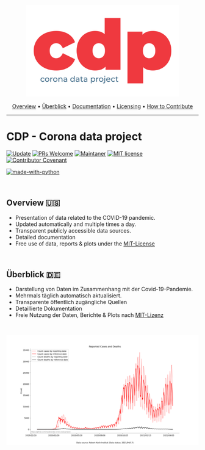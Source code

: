 <p align="center">
 <a href="https://github.com/masdot/cdp-corona-data-project"><img src="https://raw.githubusercontent.com/masdot/cdp-corona-data-project/main/docs/.media/img/cdp-logo.png" width="400"></a>
</p>

<p align="center">
    <a href="#overview">Overview</a> •
    <a href="#überblick">Überblick</a> •
    <a href="https://github.com/masdot/cdp-corona-data-project/wiki">Documentation</a> •
    <a href="https://github.com/masdot/cdp-corona-data-project/blob/main/LICENSE" >Licensing</a> •
    <a href="https://github.com/masdot/cdp-corona-data-project/blob/main/CONTRIBUTING.md">How to Contribute</a>
</p>
<hr />

# CDP - Corona data project

[![Update](https://github.com/masdot/cdp-corona-data-project/actions/workflows/main.yml/badge.svg?event=workflow_dispatch)](https://github.com/masdot/cdp-corona-data-project/actions/workflows/main.yml)
[![PRs Welcome](https://img.shields.io/badge/PRs-welcome-brightgreen.svg?style=flat-square)](http://makeapullrequest.com) 
[![Maintaner](https://img.shields.io/badge/maintainer-masdot-blue)](https://github.com/masdot)
[![MIT license](https://img.shields.io/pypi/l/ansicolortags.svg)](https://github.com/masdot/cdp-corona-data-project/blob/main/LICENSE)
[![Contributor Covenant](https://img.shields.io/badge/Contributor%20Covenant-2.0-4baaaa.svg)](code_of_conduct.md) 

[![made-with-python](http://ForTheBadge.com/images/badges/made-with-python.svg)](https://www.python.org/)

<br />

## Overview 🇺🇸 
- Presentation of data related to the COVID-19 pandemic.
- Updated automatically and multiple times a day.
- Transparent publicly accessible data sources.
- Detailed documentation
- Free use of data, reports & plots under the [MIT-License](https://github.com/masdot/cdp-corona-data-project/blob/main/LICENSE)

<br>

## Überblick 🇩🇪
- Darstellung von Daten im Zusammenhang mit der Covid-19-Pandemie.
- Mehrmals täglich automatisch aktualisiert.
- Transparente öffentlich zugängliche Quellen 
- Detaillierte Dokumentation
- Freie Nutzung der Daten, Berichte & Plots nach [MIT-Lizenz](https://github.com/masdot/cdp-corona-data-project/blob/main/LICENSE)

<br />


![Timeseries plot](https://raw.githubusercontent.com/masdot/cdp-corona-data-project/main/plots/rki/timeseries-cd-r-m.en.png)
